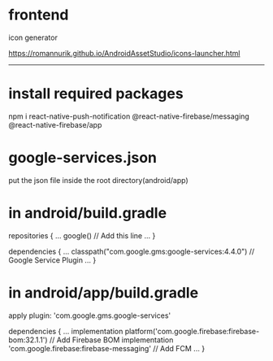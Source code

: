 # frontend
icon generator

https://romannurik.github.io/AndroidAssetStudio/icons-launcher.html

_________________________________________________________________________

# install required packages
npm i 
react-native-push-notification 
@react-native-firebase/messaging 
@react-native-firebase/app

# google-services.json
put the json file inside the root directory(android/app)

# in android/build.gradle

repositories {
      ...
      google() // Add this line
      ...
  }

  dependencies {
    ...
    classpath("com.google.gms:google-services:4.4.0") // Google Service Plugin
    ...
  }

  # in android/app/build.gradle

  apply plugin: 'com.google.gms.google-services'

  dependencies {
    ...
    implementation platform('com.google.firebase:firebase-bom:32.1.1') // Add Firebase BOM
    implementation 'com.google.firebase:firebase-messaging' // Add FCM
    ...
}